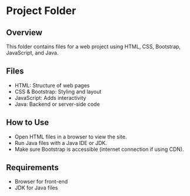 # Project Folder

## Overview  
This folder contains files for a web project using HTML, CSS, Bootstrap, JavaScript, and Java.

## Files  
- HTML: Structure of web pages  
- CSS & Bootstrap: Styling and layout  
- JavaScript: Adds interactivity  
- Java: Backend or server-side code

## How to Use  
- Open HTML files in a browser to view the site.  
- Run Java files with a Java IDE or JDK.  
- Make sure Bootstrap is accessible (internet connection if using CDN).

## Requirements  
- Browser for front-end  
- JDK for Java files
